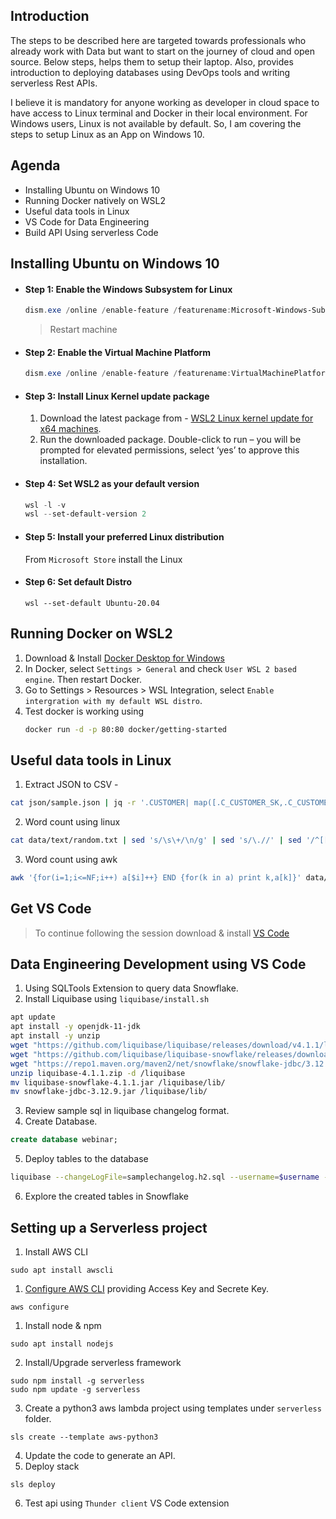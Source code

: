 ## **Introduction**

The steps to be described here are targeted towards professionals who already work with Data but want to start on the journey of cloud and open source. Below steps, helps them to setup their laptop. Also, provides introduction to deploying databases using DevOps tools and writing serverless Rest APIs.

I believe it is mandatory for anyone working as developer in cloud space to have access to Linux terminal and Docker in their local environment. For Windows users, Linux is not available by default. So, I am covering the steps to setup Linux as an App on Windows 10.

## **Agenda**

- Installing Ubuntu on Windows 10
- Running Docker natively on WSL2
- Useful data tools in Linux
- VS Code for Data Engineering
- Build API Using serverless Code


## **Installing Ubuntu on Windows 10**

- #### **Step 1: Enable the Windows Subsystem for Linux**

    ``` PowerShell
    dism.exe /online /enable-feature /featurename:Microsoft-Windows-Subsystem-Linux /all /norestart
    ```
    > Restart machine

- #### **Step 2: Enable the Virtual Machine Platform**

    ```PowerShell
    dism.exe /online /enable-feature /featurename:VirtualMachinePlatform /all /norestart
    ```

- #### **Step 3: Install Linux Kernel update package**
    1. Download the latest package from - [WSL2 Linux kernel update for x64 machines](https://wslstorestorage.blob.core.windows.net/wslblob/wsl_update_x64.msi).
    2. Run the downloaded package. Double-click to run – you will be prompted for elevated permissions, select ‘yes’ to approve this installation.

- #### Step 4: Set WSL2 as your default version
    ```PowerShell
    wsl -l -v
    wsl --set-default-version 2
    ```
- #### Step 5: Install your preferred Linux distribution
    From `Microsoft Store` install the Linux
- #### Step 6: Set default Distro
    ```
    wsl --set-default Ubuntu-20.04
    ```
## **Running Docker on WSL2**
    
1. Download & Install [Docker Desktop for Windows](https://desktop.docker.com/win/stable/amd64/Docker%20Desktop%20Installer.exe)
2. In Docker, select `Settings > General` and check `User WSL 2 based engine`. Then restart Docker.
3. Go to Settings > Resources > WSL Integration, select `Enable intergration with my default WSL distro`.
4. Test docker is working using 
    ```bash
    docker run -d -p 80:80 docker/getting-started
    ```

## **Useful data tools in Linux**
1. Extract JSON to CSV - 
```bash
cat json/sample.json | jq -r '.CUSTOMER| map([.C_CUSTOMER_SK,.C_CUSTOMER_ID,.C_CURRENT_CDEMO_SK,.C_CURRENT_HDEMO_SK,.C_CURRENT_ADDR_SK,.C_FIRST_SHIPTO_DATE_SK,.C_FIRST_SALES_DATE_SK,.C_SALUTATION,.C_FIRST_NAME,.C_LAST_NAME,.C_PREFERRED_CUST_FLAG,.C_BIRTH_DAY,.C_BIRTH_MONTH,.C_BIRTH_YEAR,.C_BIRTH_COUNTRY,.C_LOGIN,.C_EMAIL_ADDRESS,.C_LAST_REVIEW_DATE]| join(", "))| join("\n")'
```
2. Word count using linux 
```bash
cat data/text/random.txt | sed 's/\s\+/\n/g' | sed 's/\.//' | sed '/^[[:space:]]*$/d' | sort | uniq -c | sort -rh | head
```
3. Word count using awk
```bash
awk '{for(i=1;i<=NF;i++) a[$i]++} END {for(k in a) print k,a[k]}' data/text/random.txt
```

## **Get VS Code**

> To continue following the session download & install [VS Code](https://code.visualstudio.com/Download)

## **Data Engineering Development using VS Code**
1. Using SQLTools Extension to query data Snowflake.
2. Install Liquibase using `liquibase/install.sh`
```bash
apt update
apt install -y openjdk-11-jdk
apt install -y unzip
wget "https://github.com/liquibase/liquibase/releases/download/v4.1.1/liquibase-4.1.1.zip"
wget "https://github.com/liquibase/liquibase-snowflake/releases/download/liquibase-snowflake-4.1.1/liquibase-snowflake-4.1.1.jar"
wget "https://repo1.maven.org/maven2/net/snowflake/snowflake-jdbc/3.12.9/snowflake-jdbc-3.12.9.jar"
unzip liquibase-4.1.1.zip -d /liquibase
mv liquibase-snowflake-4.1.1.jar /liquibase/lib/
mv snowflake-jdbc-3.12.9.jar /liquibase/lib/
```
3. Review sample sql in liquibase changelog format.
4. Create Database.
```sql
create database webinar;
```
5. Deploy tables to the database
```bash
liquibase --changeLogFile=samplechangelog.h2.sql --username=$username --password=$password --url="""jdbc:snowflake://$account.ap-southeast-2.snowflakecomputing.com/?db=webinar&schema=public""" update
```
6. Explore the created tables in Snowflake

## **Setting up a Serverless project**
1. Install AWS CLI
```
sudo apt install awscli 
```
1. [Configure AWS CLI](https://docs.aws.amazon.com/cli/latest/userguide/cli-chap-configure.html) providing Access Key and Secrete Key.
```
aws configure
```
1. Install node & npm
```
sudo apt install nodejs
```
2. Install/Upgrade serverless framework
```
sudo npm install -g serverless
sudo npm update -g serverless
```
3. Create a python3 aws lambda project using templates under `serverless` folder.
```
sls create --template aws-python3
``` 
4. Update the code to generate an API.
5. Deploy stack
```
sls deploy
```
6. Test api using `Thunder client` VS Code extension